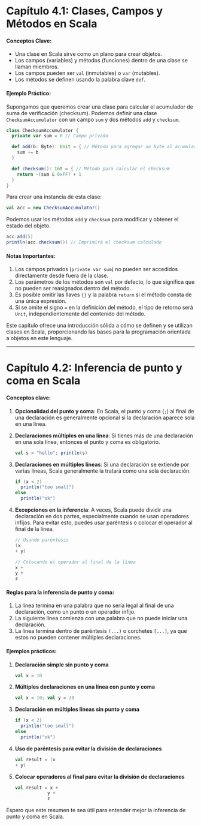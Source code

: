 # Capítulo 4.1: Clases, Campos y Métodos en Scala

#### Conceptos Clave:

- Una clase en Scala sirve como un plano para crear objetos.
- Los campos (variables) y métodos (funciones) dentro de una clase se llaman miembros.
- Los campos pueden ser `val` (inmutables) o `var` (mutables).
- Los métodos se definen usando la palabra clave `def`.

#### Ejemplo Práctico:

Supongamos que queremos crear una clase para calcular el acumulador de suma de verificación (checksum). Podemos definir
una clase `ChecksumAccumulator` con un campo `sum` y dos métodos `add` y `checksum`.

```scala
class ChecksumAccumulator {
  private var sum = 0 // Campo privado

  def add(b: Byte): Unit = { // Método para agregar un byte al acumulador
    sum += b
  }

  def checksum(): Int = { // Método para calcular el checksum
    return ~(sum & 0xFF) + 1
  }
}
```

Para crear una instancia de esta clase:

```scala
val acc = new ChecksumAccumulator()
```

Podemos usar los métodos `add` y `checksum` para modificar y obtener el estado del objeto.

```scala
acc.add(5)
println(acc.checksum()) // Imprimirá el checksum calculado
```

#### Notas Importantes:

1. Los campos privados (`private var sum`) no pueden ser accedidos directamente desde fuera de la clase.
2. Los parámetros de los métodos son `val` por defecto, lo que significa que no pueden ser reasignados dentro del
   método.
3. Es posible omitir las llaves `{}` y la palabra `return` si el método consta de una única expresión.
4. Si se omite el signo `=` en la definición del método, el tipo de retorno será `Unit`, independientemente del
   contenido del método.

Este capítulo ofrece una introducción sólida a cómo se definen y se utilizan clases en Scala, proporcionando las bases
para la programación orientada a objetos en este lenguaje.

---

# Capítulo 4.2: Inferencia de punto y coma en Scala

#### Conceptos clave:

1. **Opcionalidad del punto y coma**: En Scala, el punto y coma (`;`) al final de una declaración es generalmente
   opcional si la declaración aparece sola en una línea.

2. **Declaraciones múltiples en una línea**: Si tienes más de una declaración en una sola línea, entonces el punto y
   coma es obligatorio.
    ```scala
    val s = "hello"; println(s)
    ```

3. **Declaraciones en múltiples líneas**: Si una declaración se extiende por varias líneas, Scala generalmente la
   tratará como una sola declaración.
    ```scala
    if (x < 2)
      println("too small")
    else
      println("ok")
    ```

4. **Excepciones en la inferencia**: A veces, Scala puede dividir una declaración en dos partes, especialmente cuando se
   usan operadores infijos. Para evitar esto, puedes usar paréntesis o colocar el operador al final de la línea.
    ```scala
    // Usando paréntesis
    (x
    + y)
    
    // Colocando el operador al final de la línea
    x +
    y +
    z
    ```

#### Reglas para la inferencia de punto y coma:

1. La línea termina en una palabra que no sería legal al final de una declaración, como un punto o un operador infijo.
2. La siguiente línea comienza con una palabra que no puede iniciar una declaración.
3. La línea termina dentro de paréntesis `(...)` o corchetes `[...]`, ya que estos no pueden contener múltiples
   declaraciones.

#### Ejemplos prácticos:

1. **Declaración simple sin punto y coma**
    ```scala
    val x = 10
    ```

2. **Múltiples declaraciones en una línea con punto y coma**
    ```scala
    val x = 10; val y = 20
    ```

3. **Declaración en múltiples líneas sin punto y coma**
    ```scala
    if (x < 2)
      println("too small")
    else
      println("ok")
    ```

4. **Uso de paréntesis para evitar la división de declaraciones**
    ```scala
    val result = (x
    + y)
    ```

5. **Colocar operadores al final para evitar la división de declaraciones**
    ```scala
    val result = x +
                y +
                z
    ```

Espero que este resumen te sea útil para entender mejor la inferencia de punto y coma en Scala.